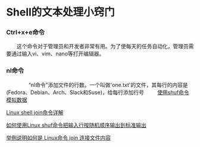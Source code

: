 #  Shell的文本处理小窍门



### Ctrl+x+e命令
　　这个命令对于管理员和开发者非常有用。为了使每天的任务自动化，管理员需要通过输入vi、vim、nano等打开编辑器。

### nl命令
　　
　　“nl命令”添加文件的行数。一个叫做'one.txt'的文件，其每行的内容是(Fedora、Debian、Arch、Slack和Suse)，给每行添加行号
　　
[使用shuf命令模拟数据](http://blog.csdn.net/hanqunfeng/article/details/4358329)

[Linux shell join命令详解](http://www.cnblogs.com/mfryf/p/3402200.html)


[如何使用Linux shuf命令把输入行按随机顺序输出到标准输出](http://zpz.name/2000/)

[举例说明如何是 Linux命令 join 连接文件内容](http://zpz.name/2007/)